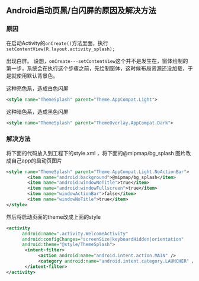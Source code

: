 ## Android启动页黑/白闪屏的原因及解决方法

### 原因

在启动Activity的`onCreate()`方法里面，执行`setContentView(R.layout.activity_splash);`

出现白屏。 设想，`onCreate---setContentView`这个并不是发生在，窗体绘制的第一步，系统会在执行这个步骤之前，先绘制窗体，这时候布局资源还没加载，于是就使用默认背景色。

这种亮色系，造成白色闪屏

```xml
<style name="ThemeSplash" parent="Theme.AppCompat.Light">
```

这种暗色系，造成黑色闪屏

```xml
<style name="ThemeSplash" parent="ThemeOverlay.AppCompat.Dark">
```

### 解决方法

将下面的代码放入到工程下的style.xml ，将下面的@mipmap/bg_splash 图片改成自己app的启动页图片

```xml
<style name="ThemeSplash" parent="Theme.AppCompat.Light.NoActionBar">
        <item name="android:background">@mipmap/bg_splash</item>
        <item name="android:windowNoTitle">true</item>
        <item name="android:windowFullscreen">true</item>
        <item name="windowActionBar">false</item>
        <item name="windowNoTitle">true</item>
</style>
```

然后将启动页面的theme改成上面的style

```xml
<activity
      android:name=".activity.WelcomeActivity"
      android:configChanges="screenSize|keyboardHidden|orientation"
      android:theme="@style/ThemeSplash">
       <intent-filter>
            <action android:name="android.intent.action.MAIN" />
            <category android:name="android.intent.category.LAUNCHER" />
       </intent-filter>
</activity>
```